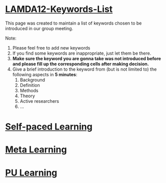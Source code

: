 # [LAMDA12-Keywords-List](keywords.md)
This page was created to maintain a list of keywords chosen to be introduced in our group meeting.

Note:
1. Please feel free to add new keywords
2. If you find some keywords are inappropriate, just let them be there.
3. **Make sure the keyword you are gonna take was not introduced before and please fill up the corresponding cells after making decision.**
4. Give a brief introduction to the keyword from (but is not limited to) the following aspects in **5 minutes**:
    1. Background
    2. Definition
    3. Methods
    4. Theory
    5. Active researchers
    6. ...



# [Self-paced Learning](self-paced-learning.md)


# [Meta Learning](meta-learning-papers.md)

# [PU Learning](https://stomach-ache.github.io/PU-Learning/)
